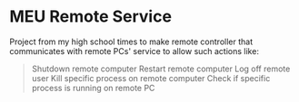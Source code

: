 # MEU Remote Service

Project from my high school times to make remote controller that communicates with remote PCs' service to allow such actions like:
> Shutdown remote computer
> Restart remote computer
> Log off remote user
> Kill specific process on remote computer
> Check if specific process is running on remote PC
